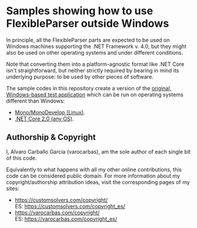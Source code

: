 # Samples showing how to use FlexibleParser outside Windows

In principle, all the FlexibleParser parts are expected to be used on Windows machines supporting the .NET Framework v. 4.0, but they might also be used on other operating systems and under different conditions.

Note that converting them into a platform-agnostic format like .NET Core isn't straightforward, but neither strictly required by bearing in mind its underlying purpose: to be used by other pieces of software.

The sample codes in this repository create a version of the [original, Windows-based test application](https://github.com/varocarbas/FlexibleParser/tree/master/all_code/Test) which can be run on operating systems different than Windows:
- [Mono/MonoDevelop (Linux)](https://github.com/varocarbas/FlexibleParser_NonWindows/tree/master/FlexibleParser_MonoDevelop).
- [.NET Core 2.0 (any OS)](https://github.com/varocarbas/FlexibleParser_NonWindows/tree/master/FlexibleParser_Core).


## Authorship & Copyright

I, Alvaro Carballo Garcia (varocarbas), am the sole author of each single bit of this code.

Equivalently to what happens with all my other online contributions, this code can be considered public domain. For more information about my copyright/authorship attribution ideas, visit the corresponding pages of my sites:
- https://customsolvers.com/copyright/<br/> 
ES: https://customsolvers.com/copyright_es/
- https://varocarbas.com/copyright/<br/>
ES: https://varocarbas.com/copyright_es/
